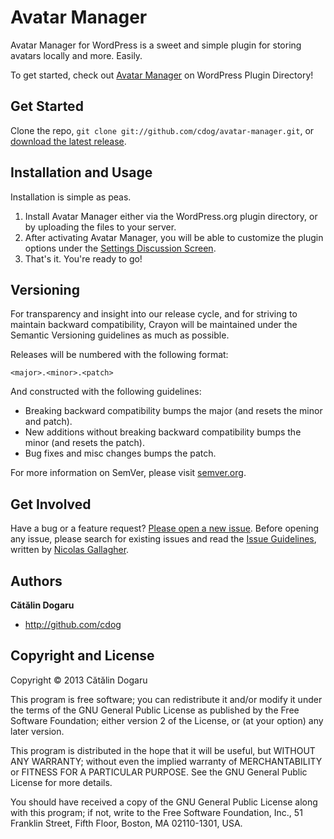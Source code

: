 Avatar Manager
==============

Avatar Manager for WordPress is a sweet and simple plugin for storing avatars
locally and more. Easily.

To get started, check out [Avatar
Manager](http://wordpress.org/extend/plugins/avatar-manager/) on WordPress
Plugin Directory!



Get Started
-----------

Clone the repo, `git clone git://github.com/cdog/avatar-manager.git`, or
[download the latest
release](https://github.com/cdog/avatar-manager/zipball/master).



Installation and Usage
----------------------

Installation is simple as peas.

1. Install Avatar Manager either via the WordPress.org plugin directory, or by
   uploading the files to your server.
2. After activating Avatar Manager, you will be able to customize the plugin
   options under the [Settings Discussion
   Screen](http://codex.wordpress.org/Settings_Discussion_Screen).
3. That's it. You're ready to go!



Versioning
----------

For transparency and insight into our release cycle, and for striving to
maintain backward compatibility, Crayon will be maintained under the Semantic
Versioning guidelines as much as possible.

Releases will be numbered with the following format:

`<major>.<minor>.<patch>`

And constructed with the following guidelines:

* Breaking backward compatibility bumps the major (and resets the minor and
  patch).
* New additions without breaking backward compatibility bumps the minor (and
  resets the patch).
* Bug fixes and misc changes bumps the patch.

For more information on SemVer, please visit [semver.org](http://semver.org/).



Get Involved
------------

Have a bug or a feature request? [Please open a new
issue](https://github.com/cdog/avatar-manager/issues). Before opening any issue,
please search for existing issues and read the [Issue
Guidelines](https://github.com/necolas/issue-guidelines), written by [Nicolas
Gallagher](https://github.com/necolas/).



Authors
-------

**Cătălin Dogaru**

+ http://github.com/cdog



Copyright and License
---------------------

Copyright © 2013 Cătălin Dogaru

This program is free software; you can redistribute it and/or modify it under
the terms of the GNU General Public License as published by the Free Software
Foundation; either version 2 of the License, or (at your option) any later
version.

This program is distributed in the hope that it will be useful, but WITHOUT ANY
WARRANTY; without even the implied warranty of MERCHANTABILITY or FITNESS FOR A
PARTICULAR PURPOSE. See the GNU General Public License for more details.

You should have received a copy of the GNU General Public License along with
this program; if not, write to the Free Software Foundation, Inc., 51 Franklin
Street, Fifth Floor, Boston, MA 02110-1301, USA.
